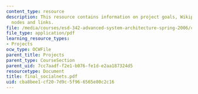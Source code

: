 ```yaml
---
content_type: resource
description: This resource contains information on project goals, Wikipedia wroperties,
  nodes and links.
file: /media/courses/esd-342-advanced-system-architecture-spring-2006/cba8bee1cf207d9c5f966565e80c2c16_final_socialnets.pdf
file_type: application/pdf
learning_resource_types:
- Projects
ocw_type: OCWFile
parent_title: Projects
parent_type: CourseSection
parent_uid: 7cc7aadf-f2e1-b076-fe1d-e2aa187324d5
resourcetype: Document
title: final_socialnets.pdf
uid: cba8bee1-cf20-7d9c-5f96-6565e80c2c16
---
```


